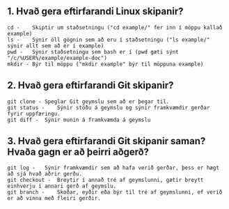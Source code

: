 ## 1. Hvað gera eftirfarandi Linux skipanir?
	cd - 	Skiptir um staðsetningu ("cd example/" fer inn í möppu kallað example)
	ls -	Sýnir öll gögnin sem að eru í staðsetningu ("ls example/" sýnir allt sem að er í example)
	pwd -	Sýnir staðsetningu sem bash er í (pwd gæti sýnt "/c/%USER%/example/example-doc")
	mkdir -	Býr til möppu ("mkdir example" býr til möppuna example)

## 2. Hvað gera eftirfarandi Git skipanir?
	git clone -	Speglar Git geymslu sem að er þegar til.
	git status -	Sýnir stöðu á geymslu og sýnir framkvæmdir gerðar fyrir uppfæringu.
	git diff -	Sýnir munin á framkvæmda á geymslu

## 3. Hvað gera eftirfarandi Git skipanir saman? Hvaða gagn er að þeirri aðgerð?
	git log -	Sýnir framkvæmdir sem að hafa verið gerðar, þess er hægt að sjá hvað aðrir gerðu.
	git checkout -	Breytir í annað tré af geymslunni, gætir breytt einhverju í annari gerð af geymslu.
	git branch -	Skoðar, eyðir eða býr til tré af geymslunni, ef verið er að vinna með fleiri gerðir.



